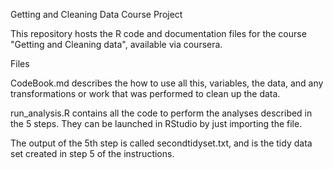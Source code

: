 Getting and Cleaning Data Course Project

This repository hosts the R code and documentation files for the course "Getting and Cleaning data", available via coursera.

Files

CodeBook.md describes the how to use all this, variables, the data, and any transformations or work that was performed to clean up the data.

run_analysis.R contains all the code to perform the analyses described in the 5 steps. They can be launched in RStudio by just importing the file.

The output of the 5th step is called secondtidyset.txt, and is the tidy data set created in step 5 of the instructions.
